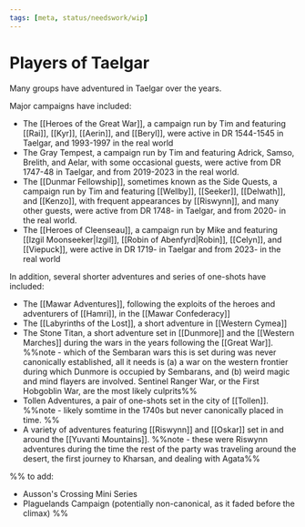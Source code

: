 ```yaml
---
tags: [meta, status/needswork/wip]
---
```

# Players of Taelgar

Many groups have adventured in Taelgar over the years. 

Major campaigns have included:

- The [[Heroes of the Great War]], a campaign run by Tim and featuring [[Rai]], [[Kyr]], [[Aerin]], and [[Beryl]], were active in DR 1544-1545 in Taelgar, and 1993-1997 in the real world
- The Gray Tempest, a campaign run by Tim and featuring Adrick, Samso, Brelith, and Aelar, with some occasional guests, were active from DR 1747-48 in Taelgar, and from 2019-2023 in the real world. 
- The [[Dunmar Fellowship]], sometimes known as the Side Quests, a campaign run by Tim and featuring [[Wellby]], [[Seeker]], [[Delwath]], and [[Kenzo]], with frequent appearances by [[Riswynn]], and many other guests, were active from DR 1748- in Taelgar, and from 2020- in the real world.
- The [[Heroes of Cleenseau]], a campaign run by Mike and featuring [[Izgil Moonseeker|Izgil]], [[Robin of Abenfyrd|Robin]], [[Celyn]], and [[Viepuck]], were active in DR 1719- in Taelgar and from 2023- in the real world

In addition, several shorter adventures and series of one-shots have included:

- The [[Mawar Adventures]], following the exploits of the heroes and adventurers of [[Hamri]], in the [[Mawar Confederacy]]
- The [[Labyrinths of the Lost]], a short adventure in [[Western Cymea]]
- The Stone Titan, a short adventure set in [[Dunmore]] and the [[Western Marches]] during the wars in the years following the [[Great War]]. %%note - which of the Sembaran wars this is set during was never canonically established, all it needs is (a) a war on the western frontier during which Dunmore is occupied by Sembarans, and (b) weird magic and mind flayers are involved. Sentinel Ranger War, or the First Hobgoblin War, are the most likely culprits%%
- Tollen Adventures, a pair of one-shots set in the city of [[Tollen]]. %%note - likely somtime in the 1740s but never canonically placed in time. %%
- A variety of adventures featuring [[Riswynn]] and [[Oskar]] set in and around the [[Yuvanti Mountains]]. %%note - these were Riswynn adventures during the time the rest of the party was traveling around the desert, the first journey to Kharsan, and dealing with Agata%% 

%% to add:
- Ausson's Crossing Mini Series
- Plaguelands Campaign (potentially non-canonical, as it faded before the climax)
%%